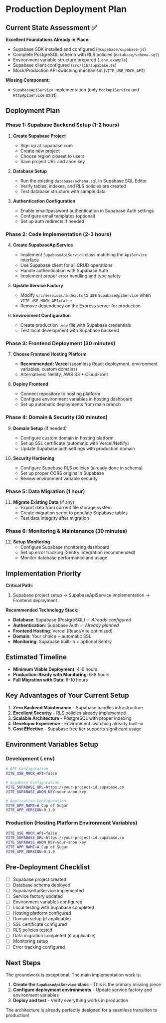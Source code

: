 # Production Deployment Plan

## Current State Assessment ✅

**Excellent Foundations Already in Place:**

- Supabase SDK installed and configured (`@supabase/supabase-js`)
- Complete PostgreSQL schema with RLS policies (`database/schema.sql`)
- Environment variable structure prepared (`.env.example`)
- Supabase client configured (`src/lib/supabase.ts`)
- Mock/Production API switching mechanism (`VITE_USE_MOCK_API`)

**Missing Component:**

- `SupabaseApiService` implementation (only `MockApiService` and `HttpApiService` exist)

## Deployment Plan

### Phase 1: Supabase Backend Setup (1-2 hours)

1. **Create Supabase Project**
   - Sign up at supabase.com
   - Create new project
   - Choose region closest to users
   - Save project URL and anon key

2. **Database Setup**
   - Run the existing `database/schema.sql` in Supabase SQL Editor
   - Verify tables, indexes, and RLS policies are created
   - Test database structure with sample data

3. **Authentication Configuration**
   - Enable email/password authentication in Supabase Auth settings
   - Configure email templates (optional)
   - Set up auth redirects if needed

### Phase 2: Code Implementation (2-3 hours)

4. **Create SupabaseApiService**
   - Implement `SupabaseApiService` class matching the `ApiService` interface
   - Use Supabase client for all CRUD operations
   - Handle authentication with Supabase Auth
   - Implement proper error handling and type safety

5. **Update Service Factory**
   - Modify `src/services/index.ts` to use `SupabaseApiService` when `VITE_USE_MOCK_API=false`
   - Remove dependency on the Express server for production

6. **Environment Configuration**
   - Create production `.env` file with Supabase credentials
   - Test local development with Supabase backend

### Phase 3: Frontend Deployment (30 minutes)

7. **Choose Frontend Hosting Platform**
   - **Recommended: Vercel** (seamless React deployment, environment variables, custom domains)
   - Alternatives: Netlify, AWS S3 + CloudFront

8. **Deploy Frontend**
   - Connect repository to hosting platform
   - Configure environment variables in hosting dashboard
   - Set up automatic deployments from main branch

### Phase 4: Domain & Security (30 minutes)

9. **Domain Setup** (if needed)
   - Configure custom domain in hosting platform
   - Set up SSL certificate (automatic with Vercel/Netlify)
   - Update Supabase auth settings with production domain

10. **Security Hardening**
    - Configure Supabase RLS policies (already done in schema)
    - Set up proper CORS origins in Supabase
    - Review environment variable security

### Phase 5: Data Migration (1 hour)

11. **Migrate Existing Data** (if any)
    - Export data from current file storage system
    - Create migration script to populate Supabase tables
    - Test data integrity after migration

### Phase 6: Monitoring & Maintenance (30 minutes)

12. **Setup Monitoring**
    - Configure Supabase monitoring dashboard
    - Set up error tracking (Sentry integration recommended)
    - Monitor database performance and usage

## Implementation Priority

**Critical Path:**

1. Supabase project setup → SupabaseApiService implementation → Frontend deployment

**Recommended Technology Stack:**

- **Database**: Supabase (PostgreSQL) ✅ _Already configured_
- **Authentication**: Supabase Auth ✅ _Already planned_
- **Frontend Hosting**: Vercel (React/Vite optimized)
- **Domain**: Your choice + automatic SSL
- **Monitoring**: Supabase built-in + optional Sentry

## Estimated Timeline

- **Minimum Viable Deployment**: 4-6 hours
- **Production-Ready with Monitoring**: 6-8 hours
- **Full Migration with Data**: 8-10 hours

## Key Advantages of Your Current Setup

1. **Zero Backend Maintenance** - Supabase handles infrastructure
2. **Excellent Security** - RLS policies already implemented
3. **Scalable Architecture** - PostgreSQL with proper indexing
4. **Developer Experience** - Environment switching already built-in
5. **Cost Effective** - Supabase free tier supports significant usage

## Environment Variables Setup

### Development (.env)

```bash
# API Configuration
VITE_USE_MOCK_API=false

# Supabase Configuration
VITE_SUPABASE_URL=https://your-project-id.supabase.co
VITE_SUPABASE_ANON_KEY=your-anon-key

# Application Configuration
VITE_APP_NAME=A Cup of Sugar
VITE_APP_VERSION=0.1.0
```

### Production (Hosting Platform Environment Variables)

```bash
VITE_USE_MOCK_API=false
VITE_SUPABASE_URL=https://your-project-id.supabase.co
VITE_SUPABASE_ANON_KEY=your-anon-key
VITE_APP_NAME=A Cup of Sugar
VITE_APP_VERSION=0.1.0
```

## Pre-Deployment Checklist

- [ ] Supabase project created
- [ ] Database schema deployed
- [ ] SupabaseApiService implemented
- [ ] Service factory updated
- [ ] Environment variables configured
- [ ] Local testing with Supabase completed
- [ ] Hosting platform configured
- [ ] Domain setup (if applicable)
- [ ] SSL certificate configured
- [ ] RLS policies tested
- [ ] Data migration completed (if applicable)
- [ ] Monitoring setup
- [ ] Error tracking configured

## Next Steps

The groundwork is exceptional. The main implementation work is:

1. **Create the `SupabaseApiService` class** - This is the primary missing piece
2. **Configure deployment environments** - Update service factory and environment variables
3. **Deploy and test** - Verify everything works in production

The architecture is already perfectly designed for a seamless transition to production!
